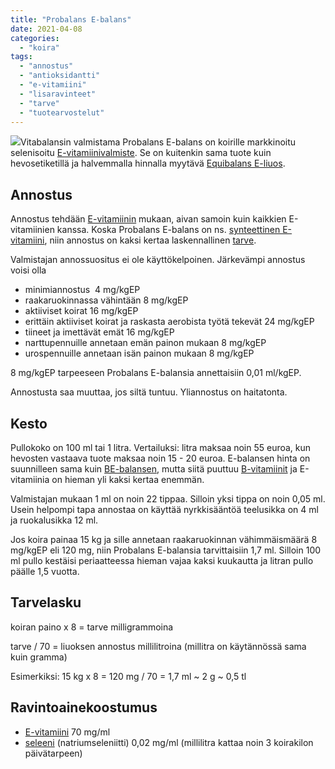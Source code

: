 ```yaml
---
title: "Probalans E-balans"
date: 2021-04-08
categories: 
  - "koira"
tags: 
  - "annostus"
  - "antioksidantti"
  - "e-vitamiini"
  - "lisaravinteet"
  - "tarve"
  - "tuotearvostelut"
---
```


[![](images/probalans-e-balans-250x250.jpg)](https://www.katiska.eu/wp-content/uploads/2021/04/probalans-e-balans.jpg)Vitabalansin valmistama Probalans E-balans on koirille markkinoitu selenisoitu [E-vitamiinivalmiste](https://www.katiska.eu/tieto/koira-tarve-vitamiini/e-vitamiini-ja-koira/). Se on kuitenkin sama tuote kuin hevosetiketillä ja halvemmalla hinnalla myytävä [Equibalans E-liuos](https://www.katiska.eu/tieto/lisaravinteiden-annostus/equibalans-e-liuos/).

## Annostus

Annostus tehdään [E-vitamiinin](https://www.katiska.eu/tieto/ravitsemus/e-vitamiinin-annostaminen-kaytannossa/) mukaan, aivan samoin kuin kaikkien E-vitamiinien kanssa. Koska Probalans E-balans on ns. [synteettinen E-vitamiini](https://www.katiska.eu/tieto/e-vitamiini/e-vitamiinin-aktiivisuus/), niin annostus on kaksi kertaa laskennallinen [tarve](https://www.katiska.eu/tieto/koira-tarve-yleinen/koiran-tarpeet-nrc/).

Valmistajan annossuositus ei ole käyttökelpoinen. Järkevämpi annostus voisi olla

- minimiannostus  4 mg/kgEP
- raakaruokinnassa vähintään 8 mg/kgEP
- aktiiviset koirat 16 mg/kgEP
- erittäin aktiiviset koirat ja raskasta aerobista työtä tekevät 24 mg/kgEP
- tiineet ja imettävät emät 16 mg/kgEP
- narttupennuille annetaan emän painon mukaan 8 mg/kgEP
- urospennuille annetaan isän painon mukaan 8 mg/kgEP

8 mg/kgEP tarpeeseen Probalans E-balansia annettaisiin 0,01 ml/kgEP.

Annostusta saa muuttaa, jos siltä tuntuu. Yliannostus on haitatonta.

## Kesto

Pullokoko on 100 ml tai 1 litra. Vertailuksi: litra maksaa noin 55 euroa, kun hevosten vastaava tuote maksaa noin 15 - 20 euroa. E-balansen hinta on suunnilleen sama kuin [BE-balansen](https://www.katiska.eu/tieto/lisaravinteiden-annostus/equibalans-be-liuos/), mutta siitä puuttuu [B-vitamiinit](https://www.katiska.eu/tieto/b-vitamiinit/b-vitamiinit-lyhyesti/) ja E-vitamiinia on hieman yli kaksi kertaa enemmän.

Valmistajan mukaan 1 ml on noin 22 tippaa. Silloin yksi tippa on noin 0,05 ml. Usein helpompi tapa annostaa on käyttää nyrkkisääntöä teelusikka on 4 ml ja ruokalusikka 12 ml.

Jos koira painaa 15 kg ja sille annetaan raakaruokinnan vähimmäismäärä 8 mg/kgEP eli 120 mg, niin Probalans E-balansia tarvittaisiin 1,7 ml. Silloin 100 ml pullo kestäisi periaatteessa hieman vajaa kaksi kuukautta ja litran pullo päälle 1,5 vuotta.

## Tarvelasku

koiran paino x 8 = tarve milligrammoina

tarve / 70 = liuoksen annostus millilitroina (millitra on käytännössä sama kuin gramma)

Esimerkiksi: 15 kg x 8 = 120 mg / 70 = 1,7 ml ~ 2 g ~ 0,5 tl

## Ravintoainekoostumus

- [E-vitamiini](https://www.katiska.eu/tieto/e-vitamiini/koira-e-vitamiini/) 70 mg/ml
- [seleeni](https://www.katiska.eu/tieto/koira-tarve-mineraali/seleeni/) (natriumseleniitti) 0,02 mg/ml (millilitra kattaa noin 3 koirakilon päivätarpeen)
